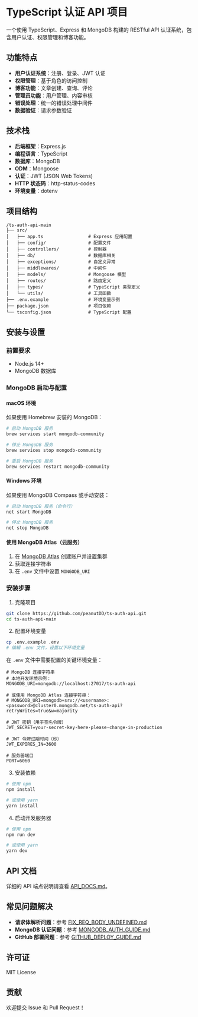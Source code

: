 # TypeScript 认证 API 项目

一个使用 TypeScript、Express 和 MongoDB 构建的 RESTful API 认证系统，包含用户认证、权限管理和博客功能。

## 功能特点

- **用户认证系统**：注册、登录、JWT 认证
- **权限管理**：基于角色的访问控制
- **博客功能**：文章创建、查询、评论
- **管理员功能**：用户管理、内容审核
- **错误处理**：统一的错误处理中间件
- **数据验证**：请求参数验证

## 技术栈

- **后端框架**：Express.js
- **编程语言**：TypeScript
- **数据库**：MongoDB
- **ODM**：Mongoose
- **认证**：JWT (JSON Web Tokens)
- **HTTP 状态码**：http-status-codes
- **环境变量**：dotenv

## 项目结构

```
/ts-auth-api-main
├── src/
│   ├── app.ts                 # Express 应用配置
│   ├── config/                # 配置文件
│   ├── controllers/           # 控制器
│   ├── db/                    # 数据库相关
│   ├── exceptions/            # 自定义异常
│   ├── middlewares/           # 中间件
│   ├── models/                # Mongoose 模型
│   ├── routes/                # 路由定义
│   ├── types/                 # TypeScript 类型定义
│   └── utils/                 # 工具函数
├── .env.example               # 环境变量示例
├── package.json               # 项目依赖
└── tsconfig.json              # TypeScript 配置
```

## 安装与设置

### 前置要求

- Node.js 14+
- MongoDB 数据库

### MongoDB 启动与配置

#### macOS 环境

如果使用 Homebrew 安装的 MongoDB：

```bash
# 启动 MongoDB 服务
brew services start mongodb-community

# 停止 MongoDB 服务
brew services stop mongodb-community

# 重启 MongoDB 服务
brew services restart mongodb-community
```

#### Windows 环境

如果使用 MongoDB Compass 或手动安装：

```bash
# 启动 MongoDB 服务（命令行）
net start MongoDB

# 停止 MongoDB 服务
net stop MongoDB
```

#### 使用 MongoDB Atlas（云服务）

1. 在 [MongoDB Atlas](https://www.mongodb.com/atlas) 创建账户并设置集群
2. 获取连接字符串
3. 在 `.env` 文件中设置 `MONGODB_URI`

### 安装步骤

1. 克隆项目

```bash
git clone https://github.com/peanutDD/ts-auth-api.git
cd ts-auth-api-main
```

2. 配置环境变量

```bash
cp .env.example .env
# 编辑 .env 文件，设置以下环境变量
```

在 `.env` 文件中需要配置的关键环境变量：

```
# MongoDB 连接字符串
# 本地开发环境示例：
MONGODB_URI=mongodb://localhost:27017/ts-auth-api

# 或使用 MongoDB Atlas 连接字符串：
# MONGODB_URI=mongodb+srv://<username>:<password>@cluster0.mongodb.net/ts-auth-api?retryWrites=true&w=majority

# JWT 密钥（用于签名令牌）
JWT_SECRET=your-secret-key-here-please-change-in-production

# JWT 令牌过期时间（秒）
JWT_EXPIRES_IN=3600

# 服务器端口
PORT=6060
```

3. 安装依赖

```bash
# 使用 npm
npm install

# 或使用 yarn
yarn install
```

4. 启动开发服务器

```bash
# 使用 npm
npm run dev

# 或使用 yarn
yarn dev
```

## API 文档

详细的 API 端点说明请查看 [API_DOCS.md](./API_DOCS.md)。

## 常见问题解决

- **请求体解析问题**：参考 [FIX_REQ_BODY_UNDEFINED.md](./FIX_REQ_BODY_UNDEFINED.md)
- **MongoDB 认证问题**：参考 [MONGODB_AUTH_GUIDE.md](./MONGODB_AUTH_GUIDE.md)
- **GitHub 部署问题**：参考 [GITHUB_DEPLOY_GUIDE.md](./GITHUB_DEPLOY_GUIDE.md)

## 许可证

MIT License

## 贡献

欢迎提交 Issue 和 Pull Request！
